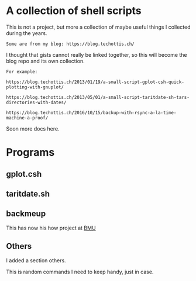 # A collection of shell scripts

This is not a project, but more a collection of maybe
useful things I collected during the years.

    Some are from my blog: https://blog.techottis.ch/

I thought that gists cannot really be linked together,
so this will become the blog repo and its own collection.

    For example:

	https://blog.techottis.ch/2013/01/19/a-small-script-gplot-csh-quick-plotting-with-gnuplot/

	https://blog.techottis.ch/2013/05/01/a-small-script-taritdate-sh-tars-directories-with-dates/
	
	https://blog.techottis.ch/2016/10/15/backup-with-rsync-a-la-time-machine-a-proof/
	    
Soon more docs here.

# Programs

## gplot.csh

## taritdate.sh

## backmeup

This has now his how project at [BMU](https://github.com/mariotti/bmu)

## Others

I added a section others.

This is random commands I need to keep handy, just in case.

